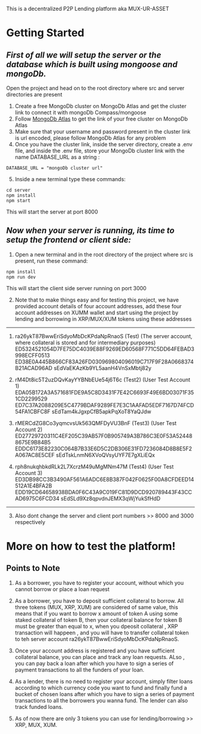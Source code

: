 This is a decentralized P2P Lending platform aka MUX-UR-ASSET

# Getting Started

## ***First of all we will setup the server or the database which is built using mongoose and mongoDb.***

Open the project and head on to the root directory where src and server directories are present

1) Create a free MongoDb cluster on MongoDb Atlas and get the cluster link to connect it with mongoDb Compass/mongoose
2) Follow [MongoDb Atlas](https://www.mongodb.com/cloud/atlas/register) to get the link of your free cluster on MongoDb Atlas
3) Make sure that your username and password present in the cluster link is url encoded, please follow MongoDb Atlas for any problem
4) Once you have the cluster link, inside the server directory, create a .env file, and inside the .env file, store your MongoDb cluster link with the name DATABASE_URL as a string :
```
DATABASE_URL = "mongoDb cluster url"
```

5) Inside a new terminal type these commands:
```
cd server
npm install
npm start
```
This will start the server at port 8000


## ***Now when your server is running, its time to setup the frontend or client side:***

1) Open a new terminal and in the root directory of the project where src is present, run these command:
```
npm install
npm run dev
```
This will start the client side server running on port 3000

2) Note that to make things easy and for testing this project, we have provided account details of four account addresses, add these four account addresses on XUMM wallet and start using the project by lending and borrowing in XRP/MUX/XUM tokens using these addresses

***

1) ra26ykT87BwwEriSdyoMbDcKPdaNpRnaoS  (Test)  (The server account, where collateral is stored and for intermediary purposes)
ED5324521054D7FE75DC4039E88F9269ED60568F771C5DD64FEBAD3998ECFF0513
ED38E0A445B866CF83A26FD030969804096019C717F9F28A0668374B21ACAD96AD
sEdVaEKAzKb9YL5aanH4VnSxMbtj82y

2) rM4Dt8ic5T2uzDQvKayYYBNbEUe54j6T6c  (Test2)  (User Test Account 1)
EDA05B172A3A571681FDE9A5C8D3431F7E42C6693F49E6BD03071F351CD2299529
ED7C37A2088209E5C4779BDAF9289FE7E3C1AAFAD5EDF7167D74FCD54FA1CBFC8F
sEdTam4kJgxpCfB5apkPqXoT8YaQJdw

3) rMERCdZG8Co3yqmcvsUk563QMFDyVU3BnF (Test3)  (User Test Account 2)
ED27729720311C4EF205C39AB57F0B905749A3B786C3E0F53A524488675E9B84B5
EDDC6173E82230C064B7B33E6D5C2DB306E31FD7236084D8B8E5F2A067AC8E5CEF
sEdTskLnmN6XVoQVsyUYF7E7gXLiEQx

4) rph8nukqhbkdRLk2L7XcrzM49uMgMNm47M (Test4)  (User Test Account 3)
ED3DB98CC3B3490AF561A6ADC6E8B387F042F0625F00A8CFDEED14512A1E4BFA2B
EDD19CD64658938BDA0F6C43A9C019FC81D9DCD920789443F43CCAD6975C6FCD34
sEdSLd9Xz8qpvdnJEMX3qWjYukSfHdD

***


3) Also dont change the server and client port numbers >> 8000 and 3000 respectively


# More on how to test the platform!

## Points to Note 
1) As a borrower, you have to register your account, without which you cannot borrow or place a loan request

2) As a borrower, you have to deposit sufficient collateral to borrow. All three tokens (MUX, XRP, XUM) are considered of same value, this means that if you want to borrow x amount of token A using some staked collateral of token B, then your collateral balance for token B must be greater than equal to x, when you dpeosit collateral , XRP transaction will happeen , and you will have to transfer collateral token to  teh server account ra26ykT87BwwEriSdyoMbDcKPdaNpRnaoS.

3) Once your account address is registered and you have sufficient collateral balance, you can place and track any loan requests. ALso , you can pay back a loan after which you have to sign a series of payment transactions to all the funders of your loan. 

4) As a lender, there is no need to register your account, simply filter loans according to which currency code you want to fund and finally fund a bucket of chosen loans after which you have to sign a series of payment transactions to all the borrowers you wanna fund. The lender can also track funded loans.

5) As of now there are only 3 tokens you can use for lending/borrowing >> XRP, MUX, XUM.

